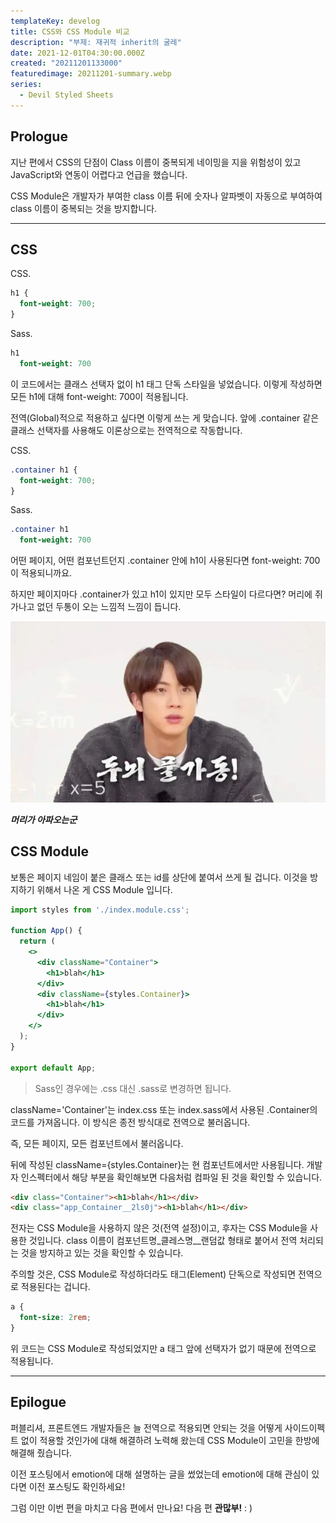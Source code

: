 ```yaml
---
templateKey: develog
title: CSS와 CSS Module 비교
description: "부제: 재귀적 inherit의 굴레"
date: 2021-12-01T04:30:00.000Z
created: "20211201133000"
featuredimage: 20211201-summary.webp
series:
  - Devil Styled Sheets
---
```


## Prologue

지난 편에서 CSS의 단점이 Class 이름이 중복되게 네이밍을 지을 위험성이 있고 JavaScript와 연동이 어렵다고 언급을 했습니다.

CSS Module은 개발자가 부여한 class 이름 뒤에 숫자나 알파벳이 자동으로 부여하여 class 이름이 중복되는 것을 방지합니다.

---

## CSS

CSS.

```scss
h1 {
  font-weight: 700;
}
```

Sass.

```sass
h1
  font-weight: 700
```

이 코드에서는 클래스 선택자 없이 h1 태그 단독 스타일을 넣었습니다. 이렇게 작성하면 모든 h1에 대해 font-weight: 700이 적용됩니다.

전역(Global)적으로 적용하고 싶다면 이렇게 쓰는 게 맞습니다. 앞에 .container 같은 클래스 선택자를 사용해도 이론상으로는 전역적으로 작동합니다.

CSS.

```scss
.container h1 {
  font-weight: 700;
}
```

Sass.

```sass
.container h1
  font-weight: 700
```

어떤 페이지, 어떤 컴포넌트던지 .container 안에 h1이 사용된다면 font-weight: 700이 적용되니까요.

하지만 페이지마다 .container가 있고 h1이 있지만 모두 스타일이 다르다면? 머리에 쥐가나고 없던 두통이 오는 느낌적 느낌이 듭니다.

![](20211201-headattact.webp)

**_머리가 아파오는군_**

## CSS Module

보통은 페이지 네임이 붙은 클래스 또는 id를 상단에 붙여서 쓰게 될 겁니다. 이것을 방지하기 위해서 나온 게 CSS Module 입니다.

```jsx
import styles from './index.module.css';

function App() {
  return (
    <>
      <div className="Container">
        <h1>blah</h1>
      </div>
      <div className={styles.Container}>
        <h1>blah</h1>
      </div>
    </>
  );
}

export default App;
```

> Sass인 경우에는 .css 대신 .sass로 변경하면 됩니다.

className='Container'는 index.css 또는 index.sass에서 사용된 .Container의 코드를 가져옵니다. 이 방식은 종전 방식대로 전역으로 불러옵니다.

즉, 모든 페이지, 모든 컴포넌트에서 불러옵니다.

뒤에 작성된 className={styles.Container}는 현 컴포넌트에서만 사용됩니다. 개발자 인스펙터에서 해당 부분을 확인해보면 다음처럼 컴파일 된 것을 확인할 수 있습니다.

```html
<div class="Container"><h1>blah</h1></div>
<div class="app_Container__2ls0j"><h1>blah</h1></div>
```

전자는 CSS Module을 사용하지 않은 것(전역 설정)이고, 후자는 CSS Module을 사용한 것입니다. class 이름이 컴포넌트명\_클레스명\_\_랜덤값 형태로 붙어서 전역 처리되는 것을 방지하고 있는 것을 확인할 수 있습니다.

주의할 것은, CSS Module로 작성하더라도 태그(Element) 단독으로 작성되면 전역으로 적용된다는 겁니다.

```scss
a {
  font-size: 2rem;
}
```

위 코드는 CSS Module로 작성되었지만 a 태그 앞에 선택자가 없기 때문에 전역으로 적용됩니다.

---

## Epilogue

퍼블리셔, 프론트엔드 개발자들은 늘 전역으로 적용되면 안되는 것을 어떻게 사이드이펙트 없이 적용할 것인가에 대해 해결하려 노력해 왔는데 CSS Module이 고민을 한방에 해결해 줬습니다.

이전 포스팅에서 emotion에 대해 설명하는 글을 썼었는데 emotion에 대해 관심이 있다면 이전 포스팅도 확인하세요!

그럼 이만 이번 편을 마치고 다음 편에서 만나요! 다음 편 **관많부!** : )
